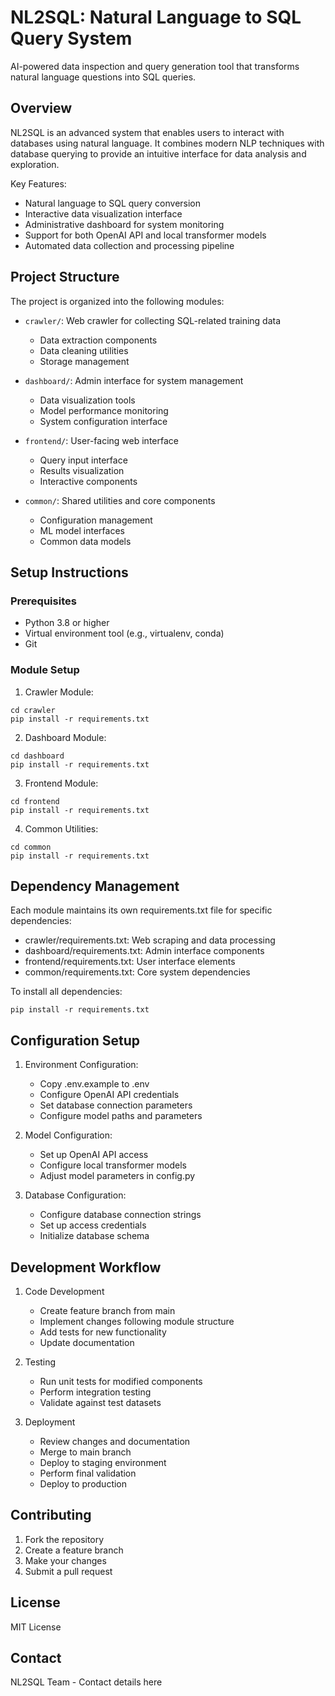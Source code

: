 # NL2SQL: Natural Language to SQL Query System

AI-powered data inspection and query generation tool that transforms natural language questions into SQL queries.

## Overview

NL2SQL is an advanced system that enables users to interact with databases using natural language. It combines modern NLP techniques with database querying to provide an intuitive interface for data analysis and exploration.

Key Features:
- Natural language to SQL query conversion
- Interactive data visualization interface
- Administrative dashboard for system monitoring
- Support for both OpenAI API and local transformer models
- Automated data collection and processing pipeline

## Project Structure

The project is organized into the following modules:

- `crawler/`: Web crawler for collecting SQL-related training data
  - Data extraction components
  - Data cleaning utilities
  - Storage management

- `dashboard/`: Admin interface for system management
  - Data visualization tools
  - Model performance monitoring
  - System configuration interface

- `frontend/`: User-facing web interface
  - Query input interface
  - Results visualization
  - Interactive components

- `common/`: Shared utilities and core components
  - Configuration management
  - ML model interfaces
  - Common data models

## Setup Instructions

### Prerequisites
- Python 3.8 or higher
- Virtual environment tool (e.g., virtualenv, conda)
- Git

### Module Setup

1. Crawler Module:
```
cd crawler
pip install -r requirements.txt
```

2. Dashboard Module:
```
cd dashboard
pip install -r requirements.txt
```

3. Frontend Module:
```
cd frontend
pip install -r requirements.txt
```

4. Common Utilities:
```
cd common
pip install -r requirements.txt
```

## Dependency Management

Each module maintains its own requirements.txt file for specific dependencies:

- crawler/requirements.txt: Web scraping and data processing
- dashboard/requirements.txt: Admin interface components
- frontend/requirements.txt: User interface elements
- common/requirements.txt: Core system dependencies

To install all dependencies:
```
pip install -r requirements.txt
```

## Configuration Setup

1. Environment Configuration:
   - Copy .env.example to .env
   - Configure OpenAI API credentials
   - Set database connection parameters
   - Configure model paths and parameters

2. Model Configuration:
   - Set up OpenAI API access
   - Configure local transformer models
   - Adjust model parameters in config.py

3. Database Configuration:
   - Configure database connection strings
   - Set up access credentials
   - Initialize database schema

## Development Workflow

1. Code Development
   - Create feature branch from main
   - Implement changes following module structure
   - Add tests for new functionality
   - Update documentation

2. Testing
   - Run unit tests for modified components
   - Perform integration testing
   - Validate against test datasets

3. Deployment
   - Review changes and documentation
   - Merge to main branch
   - Deploy to staging environment
   - Perform final validation
   - Deploy to production

## Contributing

1. Fork the repository
2. Create a feature branch
3. Make your changes
4. Submit a pull request

## License

MIT License

## Contact

NL2SQL Team - Contact details here